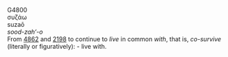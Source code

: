 <body>
  <p>G4800<br>  συζάω  <br> suzaō  <br><i>sood-zah‘-o </i><br>From <a href="g4862.htm">4862</a> and <a href="g2198.htm">2198</a>  to continue to <i>live</i> in common <i>with</i>, that is, <i>co-survive</i> (literally or figuratively): - live with.<br></p>
 </body>